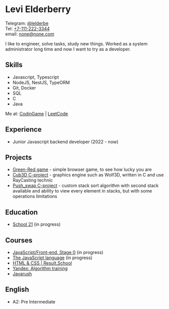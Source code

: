 # Levi Elderberry

Telegram: [@lelderbe](https://t.me/lelderbe)\
Tel: [+7-111-222-3344](tel:71112223344)\
email: [none@none.com](mailto:none@none.com)

I like to engineer, solve tasks, study new things. Worked as a system administrator long time and now I want to try as a developer.

## Skills

- Javascript, Typescript
- NodeJS, NestJS, TypeORM
- Git, Docker
- SQL
- C
- Java

Me at: [CodinGame](https://www.codingame.com/profile/d0411605e741f49294e1f264e8f9077c3730284) |
[LeetCode](https://leetcode.com/lelderbe/)

## Experience

- Junior Javascript backend developer (2022 - now)

## Projects

- [Green-Red game](https://github.com/lelderbe/green-red-game) - simple browser game, to see how lucky you are
- [Cub3D C-project](https://github.com/lelderbe/03-cub3D) - graphics engine such as Wolf3D, written in C and use RayCasting technic
- [Push_swap C-project](https://github.com/lelderbe/03-push_swap) - custom stack sort algorithm with second stack available and ability to view every element in stacks, but with some operations limitations

## Education

- [School 21](https://21-school.ru/) (in progress)

## Courses

- [JavaScript/Front-end. Stage 0](https://rs.school/js-stage0/) (in progress)
- [The JavaScript language](https://learn.javascript.ru/) (in progress)
- [HTML & CSS \| Result.School](https://vladilen.ru/beginner)
- [Yandex: Algorithm training](https://yandex.ru/yaintern/algorithm-training_1)
- [Javarush](https://javarush.ru/)

## English

- A2: Pre Intermediate
